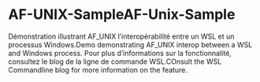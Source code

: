 # <a name="af-unix-sample"></a><span data-ttu-id="30e28-101">AF-UNIX-Sample</span><span class="sxs-lookup"><span data-stu-id="30e28-101">AF-Unix-Sample</span></span>

<span data-ttu-id="30e28-102">Démonstration illustrant AF_UNIX l’interopérabilité entre un WSL et un processus Windows.</span><span class="sxs-lookup"><span data-stu-id="30e28-102">Demo demonstrating AF_UNIX interop between a WSL and Windows process.</span></span> <span data-ttu-id="30e28-103">Pour plus d’informations sur la fonctionnalité, consultez le blog de la ligne de commande WSL.</span><span class="sxs-lookup"><span data-stu-id="30e28-103">COnsult the WSL Commandline blog for more information on the feature.</span></span>